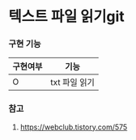 # 텍스트 파일 읽기git

### 구현 기능
| 구현여부 |         기능      |
|---------|-------------------|
| O       | txt 파일 읽기     |

### 참고
1. https://webclub.tistory.com/575